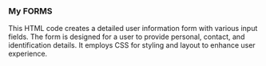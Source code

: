 ### **My FORMS**
This HTML code creates a detailed user information form with various input fields. The form is designed for a user to provide personal, contact, and identification details. It employs CSS for styling and layout to enhance user experience.
